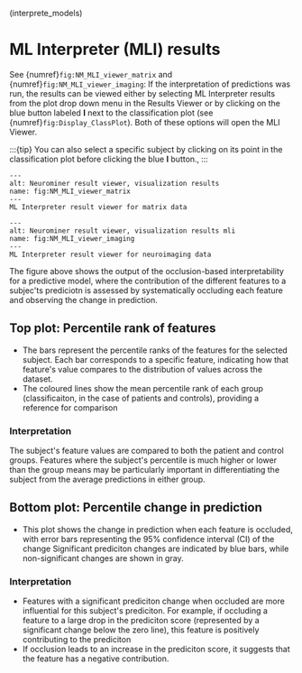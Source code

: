 (interprete_models)
# ML Interpreter (MLI) results
See {numref}`fig:NM_MLI_viewer_matrix` and {numref}`fig:NM_MLI_viewer_imaging`: If the interpretation of predictions was run, the results can be viewed either by selecting ML Interpreter results from the plot drop down menu in the Results Viewer or by clicking on the blue button labeled **I** next to the classification plot (see {numref}`fig:Display_ClassPlot`). Both of these options will open the MLI Viewer.

:::{tip}
You can also select a specific subject by clicking on its point in the classification plot before clicking the blue **I** button.‚
:::

```{figure} Images/NM_MLI_viewer_matrix.png
---
alt: Neurominer result viewer, visualization results
name: fig:NM_MLI_viewer_matrix
---
ML Interpreter result viewer for matrix data
```

```{figure} Images/NM_MLI_viewer_imaging.png
---
alt: Neurominer result viewer, visualization results mli
name: fig:NM_MLI_viewer_imaging
---
ML Interpreter result viewer for neuroimaging data
```

The figure above shows the output of the occlusion-based interpretability for a predictive model, where the contribution of the different features to a subjec'ts prediciotn is assessed by systematically occluding each feature and observing the change in prediction.

## Top plot: Percentile rank of features
- The bars represent the percentile ranks of the features for the selected subject. Each bar corresponds to a specific feature, indicating how that feature's value compares to the distribution of values across the dataset. 
- The coloured lines show the mean percentile rank of each group (classificaiton, in the case of patients and controls), providing a reference for comparison 

### Interpretation
The subject's feature values are compared to both the patient and control groups. Features where the subject's percentile is much higher or lower than the group means may be particularly important in differentiating the subject from the average predictions in either group. 

## Bottom plot: Percentile change in prediction 
- This plot shows the change in prediction when each feature is occluded, with error bars representing the 95% confidence interval (CI) of the change
Significant prediciton changes are indicated by blue bars, while non-significant changes are shown in gray. 

### Interpretation
- Features with a significant prediciton change when occluded are more influential for this subject's prediciton. For example, if occluding a feature to a large drop in the prediciton score (represented by a significant change below the zero line), this feature is positively contributing to the prediciton
- If occlusion leads to an increase in the prediciton score, it suggests that the feature has a negative contribution. 


